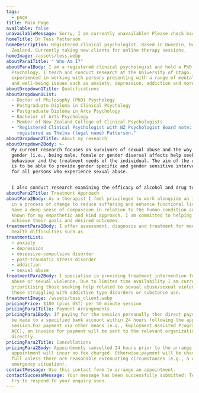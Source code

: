 ```yaml
---
tags:
  - page
title: Main Page
available: false
unavailableMessage: Sorry, I am currently unavailable! Please check back on this website soon.
homeTitle: Dr Tess Patterson
homeDescription: Registered clinical psychologist. Based in Dunedin, New
  Zealand. Currently taking new clients for online therapy sessions.
homeImage: /assets/tess.webp
aboutPara1Title: " Who Am I?"
aboutPara1Body: I am a registered clinical psychologist and hold a PhD in
  Psychology. I teach and conduct research at the University of Otago. I am
  experienced in working with persons presenting with a range of mental health
  and well-being issues such as anxiety, depression, addiction and more.
aboutDropdown1Title: Qualifications
aboutDropdown1List:
  - Doctor of Philosophy (PhD) Psychology
  - Postgraduate Diploma in Clinical Psychology
  - Postgraduate Diploma in Arts Psychology
  - Bachelor of Arts Psychology
  - Member of New Zealand College of Clinical Psychologists
  - "Registered Clinical Psychologist with NZ Psychologist Board note:
    registered as Thelma (legal name) Patterson."
aboutDropdown2Title: About my research
aboutDropdown2Body: >-
  My current research focuses on survivors of sexual abuse and the way in which
  gender (i.e., being male, female or gender diverse) affects help seeking
  behaviour and the treatment needs of the individual. The aim of the research
  is to be able to provide gender specific and gender sensitive interventions
  for all persons who experience sexual abuse.


  I also conduct research examining the efficacy of alcohol and drug treatment programmes.
aboutPara2Title: Treatment Approach
aboutPara2Body: As a therapist I feel privileged to work alongside an individual
  in a process of change to reduce suffering and enhance functional living. I
  have a deep sense of compassion in relation to the human condition and I am
  known for my empathetic and kind approach. I am committed to helping clients
  achieve their goals and desired outcomes.
treatmentPara1Body: I offer assessment, diagnosis and treatment for mental
  health difficulties such as
treatmentList:
  - anxiety
  - depression
  - obsessive-compulsive disorder
  - post-traumatic stress disorder
  - addiction
  - sexual abuse
treatmentPara2Body: I specialise in providing treatment intervention for sexual
  abuse or sexual violence. Due to limited time availability I am currently
  prioritising those seeking help related to sexual abuse/sexual violence or
  those struggling with addictive type disorders or substance use.
treatmentImage: /assets/tess_client.webp
pricingPrice: $180 (plus GST) per 50 minute session
pricingPara1Title: Payment Arrangements
pricingPara1Body: If paying for the session personally then direct payment is to
  be made to a specified bank account within 24 hours following the appointment
  session.For payment via other means (e.g., Employment Assisted Programmes,
  ACC), an invoice for payment will be sent to the relevant organization
  directly.
pricingPara2Title: Cancellations
pricingPara2Body: Appointments cancelled 24 hours prior to the arrange
  appointment will incur no fee charged. Otherwise,payment will be charged in
  full unless there are reasonable extenuating circumstances (e.g., a one-off
  emergency situation).
contactMessage: Use this contact form to arrange an appointment.
contactSuccessMessage: Your message has been successfully submitted! Tess will
  try to respond to your enquiry soon.
---
```

